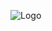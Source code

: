 
![Logo](https://media.discordapp.net/attachments/1276357735121944658/1335640811630760027/Master.png?ex=67a0e7f0&is=679f9670&hm=3802c4055bde9d801738d0125be60a19cd79ea16eea66dc6da41a704d8683e28&=&format=webp&quality=lossless&width=1920&height=566)
